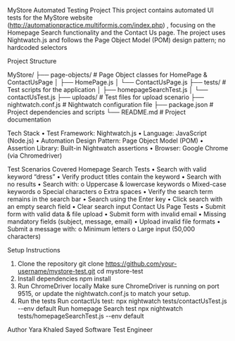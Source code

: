 MyStore Automated Testing Project
This project contains automated UI tests for the MyStore website (http://automationpractice.multiformis.com/index.php) , focusing on the Homepage Search functionality and the Contact Us page.
The project uses Nightwatch.js and follows the Page Object Model (POM) design pattern; no hardcoded selectors
 
 Project Structure

MyStore/
├── page-objects/          # Page Object classes for HomePage & ContactUsPage
│   ├── HomePage.js
│   └── ContactUsPage.js
├── tests/                  # Test scripts for the application
│   ├── homepageSearchTest.js
│   └── contactUsTest.js
├── uploads/                # Test files for upload scenario
├── nightwatch.conf.js      # Nightwatch configuration file
├── package.json            # Project dependencies and scripts
└── README.md                # Project documentation
 
Tech Stack
•    Test Framework: Nightwatch.js
•    Language: JavaScript (Node.js)
•    Automation Design Pattern: Page Object Model (POM)
•    Assertion Library: Built-in Nightwatch assertions
•    Browser: Google Chrome (via Chromedriver)
 
Test Scenarios Covered
Homepage Search Tests
•    Search with valid keyword “dress”
•    Verify product titles contain the keyword
•    Search with no results
•    Search with:
o    Uppercase & lowercase keywords
o    Mixed-case keywords
o    Special characters
o    Extra spaces
•    Verify the search term remains in the search bar
•    Search using the Enter key
•    Click search with an empty search field
•    Clear search input
Contact Us Page Tests
•    Submit form with valid data & file upload
•    Submit form with invalid email
•    Missing mandatory fields (subject, message, email)
•    Upload invalid file formats
•    Submit a message with:
o    Minimum letters
o    Large input (50,000 characters)
 
Setup Instructions
1. Clone the repository
git clone https://github.com/your-username/mystore-test.git
cd mystore-test
2. Install dependencies
npm install
3. Run ChromeDriver locally
Make sure ChromeDriver is running on port 9515, or update the nightwatch.conf.js to match your setup.
4. Run the tests
Run contactUs test:
npx nightwatch tests/contactUsTest.js --env default
Run homepage Search test
npx nightwatch tests/homepageSearchTest.js --env default

 
Author
Yara Khaled Sayed
Software Test Engineer
